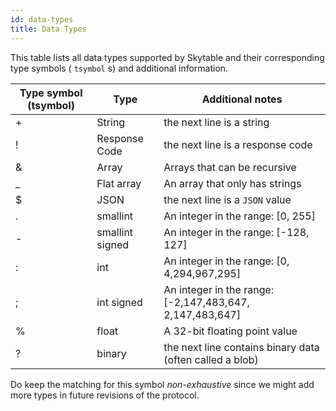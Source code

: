 ```yaml
---
id: data-types
title: Data Types
---
```


This table lists all data types supported by Skytable and their corresponding
type symbols ( `tsymbol` s) and additional information.

|Type symbol (tsymbol)|Type|Additional notes|
|--|--|--|
|+|String|the next line is a string|
|!|Response Code|the next line is a response code|
|&|Array|Arrays that can be recursive|
|_|Flat array|An array that only has strings|
|$|JSON|the next line is a `JSON` value|
|.|smallint|An integer in the range: [0, 255]|
|-|smallint signed|An integer in the range: [-128, 127]|
|:|int|An integer in the range: [0, 4,294,967,295]|
|;|int signed|An integer in the range: [-2,147,483,647, 2,147,483,647]|
|%|float|A 32-bit floating point value|
|?|binary|the next line contains binary data (often called a blob)|


Do keep the matching for this symbol _non-exhaustive_ since we might add more types in future revisions of the protocol.
